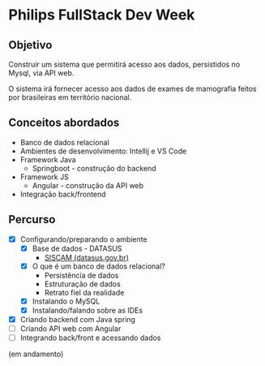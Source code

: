 # Philips FullStack Dev Week

## Objetivo

Construir um sistema que permitirá acesso aos dados, persistidos no Mysql, via API web.

O sistema irá fornecer acesso aos dados de exames de mamografia feitos por brasileiras em território nacional.

## Conceitos abordados

- Banco de dados relacional
- Ambientes de desenvolvimento: Intellij e VS Code
- Framework Java
    - Springboot - construção do backend
- Framework JS
    - Angular - construção da API web
- Integração back/frontend

## Percurso

- [x]  Configurando/preparando o ambiente
    - [x]  Base de dados - DATASUS
        - [SISCAM (datasus.gov.br)](http://w3.datasus.gov.br/siscam/index.php?area=0402)
    - [x]  O que é um banco de dados relacional?
        - Persistência de dados
        - Estruturação de dados
        - Retrato fiel da realidade
    - [x]  Instalando o MySQL
    - [x]  Instalando/falando sobre as IDEs
- [x]  Criando backend com Java spring
- [ ]  Criando API web com Angular
- [ ]  Integrando back/front e acessando dados

(em andamento)
